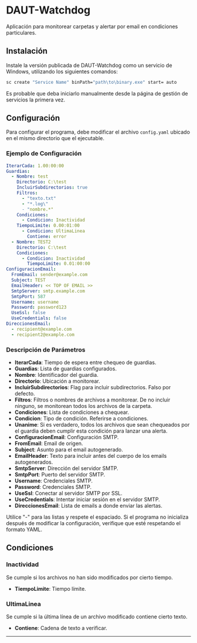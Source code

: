# DAUT-Watchdog

Aplicación para monitorear carpetas y alertar por email en condiciones particulares.

## Instalación

Instale la versión publicada de DAUT-Watchdog como un servicio de Windows, utilizando los siguientes comandos:

```sh
sc create "Service Name" binPath="path\to\binary.exe" start= auto
```

Es probable que deba iniciarlo manualmente desde la página de gestión de servicios la primera vez.

## Configuración

Para configurar el programa, debe modificar el archivo `config.yaml` ubicado en el mismo directorio que el ejecutable.

### Ejemplo de Configuración

```yaml
IterarCada: 1.00:00:00
Guardias:
  - Nombre: test
    Directorio: C:\test
    IncluirSubdirectorios: true
    Filtros:
      - "texto.txt"
      - "*.log\"
      - "nombre.*"
    Condiciones:
      - Condicion: Inactividad
	TiempoLimite: 0.00:01:00
      - Condicion: UltimaLinea
        Contiene: error
  - Nombre: TEST2
    Directorio: C:\test
    Condiciones:
      - Condicion: Inactividad
        TiempoLimite: 0.01:00:00
ConfiguracionEmail:
  FromEmail: sender@example.com
  Subject: TEST
  EmailHeader: << TOP OF EMAIL >>
  SmtpServer: smtp.example.com
  SmtpPort: 587
  Username: username
  Password: password123
  UseSsl: false
  UseCredentials: false
DireccionesEmail:
  - recipient@example.com
  - recipient2@example.com
```
	  
### Descripción de Parámetros
	  
- **IterarCada**: Tiempo de espera entre chequeo de guardias.
- **Guardias**: Lista de guardias configurados.
- **Nombre**: Identificador del guardia.
- **Directorio**: Ubicación a monitorear.
- **IncluirSubdirectorios**: Flag para incluir subdirectorios. Falso por defecto.
- **Filtros**: Filtros o nombres de archivos a monitorear. De no incluir ninguno, se monitorean todos los archivos de la carpeta.
- **Condiciones**: Lista de condiciones a chequear.
- **Condicion**: Tipo de condición. Referirse a condiciones.
- **Unanime**: Si es verdadero, todos los archivos que sean chequeados por el guardia deben cumplir esta condición para lanzar una alerta.
- **ConfiguracionEmail**: Configuración SMTP.
- **FromEmail**: Email de origen.
- **Subject**: Asunto para el email autogenerado.
- **EmailHeader**: Texto para incluir antes del cuerpo de los emails autogenerados.
- **SmtpServer**: Dirección del servidor SMTP.
- **SmtpPort**: Puerto del servidor SMTP.
- **Username**: Credenciales SMTP.
- **Password**: Credenciales SMTP.
- **UseSsl**: Conectar al servidor SMTP por SSL.
- **UseCredentials**: Intentar iniciar sesión en el servidor SMTP.
- **DireccionesEmail**: Lista de emails a donde enviar las alertas.
	  
Utilice \"-\" para las listas y respete el espaciado. Si el programa no inicializa después de modificar la configuración, verifique que esté respetando el formato YAML.
	  
## Condiciones
	  
### Inactividad
	  
Se cumple si los archivos no han sido modificados por cierto tiempo.
- **TiempoLimite**: Tiempo límite.
	  
### UltimaLinea
	  
Se cumple si la última línea de un archivo modificado contiene cierto texto.
- **Contiene**: Cadena de texto a verificar.

---

